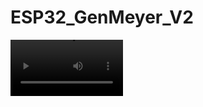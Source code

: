 # ESP32_GenMeyer_V2

<video src='[your URL here](https://www.youtube.com/watch?v=KOIzjZbWaPE)' width=180/>
https://www.youtube.com/watch?v=KOIzjZbWaPE&t=134s

